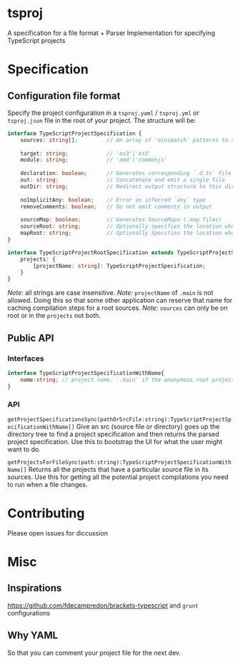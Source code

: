 # tsproj
A specification for a file format + Parser Implementation for specifying TypeScript projects

# Specification
## Configuration file format
Specify the project configuration in a `tsproj.yaml` / `tsproj.yml` or `tsproj.json` file in the root of your project. The structure will be: 

```ts
interface TypeScriptProjectSpecification {
	sources: string[];         // An array of 'minimatch` patterns to specify source files  
	
	target: string;            // 'es3'|'es5'
	module: string;            // 'amd'|'commonjs'
	
	declaration: boolean;      // Generates corresponding `.d.ts` file
	out: string;               // Concatenate and emit a single file
	outDir: string;            // Redirect output structure to this directory
	
	noImplicitAny: boolean;    // Error on inferred `any` type
	removeComments: boolean;   // Do not emit comments in output
		
	sourceMap: boolean;        // Generates SourceMaps (.map files)
	sourceRoot: string;        // Optionally specifies the location where debugger should locate TypeScript source files after deployment
	mapRoot: string;           // Optionally Specifies the location where debugger should locate map files after deployment
}

interface TypeScriptProjectRootSpecification extends TypeScriptProjectSpecification {
	projects: {
		[projectName: string]: TypeScriptProjectSpecification;
	}
}
```
*Note:* all strings are case insensitive.
*Note:* `projectName` of `.main` is not allowed. Doing this so that some other application can reserve that name for caching compilation steps for a root sources. 
*Note:* `sources` can only be on root or in the `projects` not both.

## Public API
### Interfaces
```ts
interface TypeScriptProjectSpecificationWithName{
    name:string; // project name. `.main` if the anonymous root project
}
```
### API
`getProjectSpecificationsSync(pathOrSrcFile:string):TypeScriptProjectSpecificationWithName[]`
Give an src (source file or directory) goes up the directory tree to find a project specification and then returns the parsed project specification. Use this to bootstrap the UI for what the user might want to do.

`getProjectsForFileSync(path:string):TypeScriptProjectSpecificationWithName[]`
Returns all the projects that have a particular source file in its sources. Use this for getting all the potential project compilations you need to run when a file changes. 

# Contributing
Please open issues for diccussion

# Misc
## Inspirations 
https://github.com/fdecampredon/brackets-typescript and `grunt` configurations
## Why YAML
So that you can comment your project file for the next dev. 
